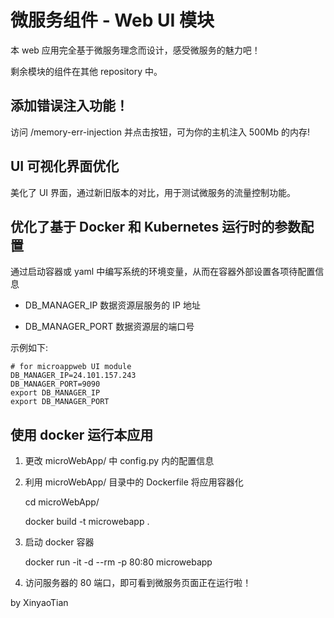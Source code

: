 # 微服务组件 - Web UI 模块

本 web 应用完全基于微服务理念而设计，感受微服务的魅力吧！

剩余模块的组件在其他 repository 中。

## 添加错误注入功能！
访问 /memory-err-injection 并点击按钮，可为你的主机注入 500Mb 的内存!

## UI 可视化界面优化

美化了 UI 界面，通过新旧版本的对比，用于测试微服务的流量控制功能。

## 优化了基于 Docker 和 Kubernetes 运行时的参数配置

通过启动容器或 yaml 中编写系统的环境变量，从而在容器外部设置各项待配置信息

- DB_MANAGER_IP  数据资源层服务的 IP 地址

- DB_MANAGER_PORT  数据资源层的端口号

示例如下:

    # for microappweb UI module
    DB_MANAGER_IP=24.101.157.243
    DB_MANAGER_PORT=9090
    export DB_MANAGER_IP
    export DB_MANAGER_PORT


## 使用 docker 运行本应用

1. 更改 microWebApp/ 中 config.py 内的配置信息

2. 利用 microWebApp/ 目录中的 Dockerfile 将应用容器化

	cd microWebApp/

	docker build -t microwebapp .

3. 启动 docker 容器

	docker run -it -d --rm -p 80:80 microwebapp

4. 访问服务器的 80 端口，即可看到微服务页面正在运行啦！

by XinyaoTian
